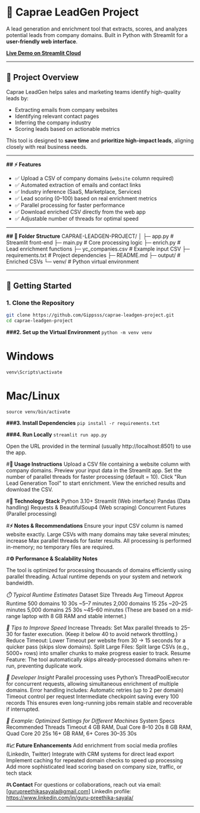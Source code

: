 # 🚀 Caprae LeadGen Project

A lead generation and enrichment tool that extracts, scores, and analyzes potential leads from company domains. Built in Python with Streamlit for a **user-friendly web interface**.

[**Live Demo on Streamlit Cloud**](https://gippsss-caprae-leadgen-project-app-onnuig.streamlit.app/)  

---

## 📝 Project Overview

Caprae LeadGen helps sales and marketing teams identify high-quality leads by:  
- Extracting emails from company websites  
- Identifying relevant contact pages  
- Inferring the company industry  
- Scoring leads based on actionable metrics  

This tool is designed to **save time** and **prioritize high-impact leads**, aligning closely with real business needs.

---

**## ⚡ Features**

- ✅ Upload a CSV of company domains (`website` column required)  
- ✅ Automated extraction of emails and contact links  
- ✅ Industry inference (SaaS, Marketplace, Services)  
- ✅ Lead scoring (0–100) based on real enrichment metrics  
- ✅ Parallel processing for faster performance  
- ✅ Download enriched CSV directly from the web app  
- ✅ Adjustable number of threads for optimal speed  

---

**## 📁 Folder Structure**
CAPRAE-LEADGEN-PROJECT/
│
├─ app.py # Streamlit front-end
├─ main.py # Core processing logic
├─ enrich.py # Lead enrichment functions
├─ yc_companies.csv # Example input CSV
├─ requirements.txt # Project dependencies
├─ README.md
├─ output/ # Enriched CSVs
└─ venv/ # Python virtual environment

---

## 🚀 Getting Started


### 1. **Clone the Repository**

```bash
git clone https://github.com/Gippsss/caprae-leadgen-project.git
cd caprae-leadgen-project
```

**###2. Set up the Virtual Environment**
```python -m venv venv ```
# Windows
```venv\Scripts\activate```
# Mac/Linux
```source venv/bin/activate```

**###3. Install Dependencies**
```pip install -r requirements.txt```

**###4. Run Locally**
```streamlit run app.py```

Open the URL provided in the terminal (usually http://localhost:8501) to use the app.

#**📄 Usage Instructions**
Upload a CSV file containing a website column with company domains.
Preview your input data in the Streamlit app.
Set the number of parallel threads for faster processing (default = 10).
Click "Run Lead Generation Tool" to start enrichment.
View the enriched results and download the CSV.

#**🔧 Technology Stack**
Python 3.10+
Streamlit (Web interface)
Pandas (Data handling)
Requests & BeautifulSoup4 (Web scraping)
Concurrent Futures (Parallel processing)

#**⚡ Notes & Recommendations**
Ensure your input CSV column is named website exactly.
Large CSVs with many domains may take several minutes; increase Max parallel threads for faster results.
All processing is performed in-memory; no temporary files are required.

#**⚙️ Performance & Scalability Notes**

The tool is optimized for processing thousands of domains efficiently using parallel threading. Actual runtime depends on your system and network bandwidth.

*⏱️ Typical Runtime Estimates*
Dataset Size	Threads	Avg Timeout	Approx Runtime
500 domains	10	30s	~5–7 minutes
2,000 domains	15	25s	~20–25 minutes
5,000 domains	25	30s	~45–60 minutes
(These are based on a mid-range laptop with 8 GB RAM and stable internet.)

*🚀 Tips to Improve Speed*
Increase Threads: Set Max parallel threads to 25–30 for faster execution.
(Keep it below 40 to avoid network throttling.)
Reduce Timeout: Lower Timeout per website from 30 → 15 seconds for a quicker pass (skips slow domains).
Split Large Files: Split large CSVs (e.g., 5000+ rows) into smaller chunks to make progress easier to track.
Resume Feature: The tool automatically skips already-processed domains when re-run, preventing duplicate work.

*🧠 Developer Insight*
Parallel processing uses Python’s ThreadPoolExecutor for concurrent requests, allowing simultaneous enrichment of multiple domains.
Error handling includes:
Automatic retries (up to 2 per domain)
Timeout control per request
Intermediate checkpoint saving every 100 records
This ensures even long-running jobs remain stable and recoverable if interrupted.

*🧩 Example: Optimized Settings for Different Machines*
System Specs	Recommended Threads	Timeout
4 GB RAM, Dual Core	8–10	20s
8 GB RAM, Quad Core	20	25s
16+ GB RAM, 6+ Cores	30–35	30s

#**📈 Future Enhancements**
Add enrichment from social media profiles (LinkedIn, Twitter)
Integrate with CRM systems for direct lead export
Implement caching for repeated domain checks to speed up processing
Add more sophisticated lead scoring based on company size, traffic, or tech stack

#**📞 Contact**
For questions or collaborations, reach out via email: [gurupreethikasayala@gmail.com]
LinkedIn profile: https://www.linkedin.com/in/guru-preethika-sayala/

---
